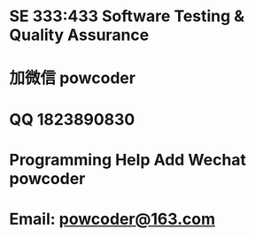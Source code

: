 # SE 333:433 Software Testing & Quality Assurance
# 加微信 powcoder

# QQ 1823890830

# Programming Help Add Wechat powcoder

# Email: powcoder@163.com

